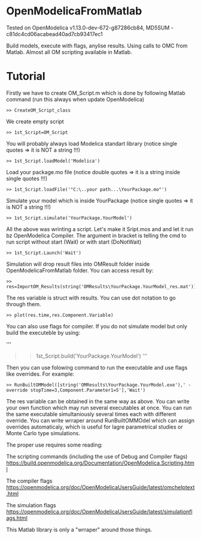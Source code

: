 

# OpenModelicaFromMatlab
Tested on OpenModelica v1.13.0-dev-672-g87286cb84,  MD5SUM - c81dc4cd06acabead40ad7cb93417ec1

Build models, execute with flags, anylise results.
Using calls to OMC from Matlab.
Almost all OM scripting available in Matlab.

# Tutorial
Firstly we have to create OM_Script.m which is done by following Matlab command 
(run this always when update OpenModelica)

```
>> CreateOM_Script_class 
```

We create empty script

```
>> 1st_Script=OM_Script
```

You will probably always load Modelica standart library (notice single quotes => it is NOT a string !!!)

```
>> 1st_Script.loadModel('Modelica')
```

Load your package.mo file (notice double quotes => it is a string inside single quotes !!!)

```
>> 1st_Script.loadFile('"C:\..your path...\YourPackage.mo"')
```

Simulate your model which is inside YourPackage (notice single quotes => it is NOT a string !!!)

```
>> 1st_Script.simulate('YourPackage.YourModel')
```

All the above was wrinting a script. Let's make it Sript.mos and and let it run bz OpenModelica Compiler.
The argument in bracket is telling the cmd to run script without start (Wait) or with start (DoNotWait)

```
>> 1st_Script.Launch('Wait')
```

Simulation will drop result files into OMResult folder inside OpenModelicaFromMatlab folder.
You can access result by:

```
>> res=ImportOM_Results(string('OMResults\YourPackage.YourModel_res.mat'));
```

The res variable is struct with results. You can use dot notation to go through them.

```
>> plot(res.time,res.Component.Variable)
```

You can also use flags for compiler.
If you do not simulate model but only build the executeble by using:

'''
>> 1st_Script.build('YourPackage.YourModel')
'''

Then you can use folowing command to run the executable and use flags like overrides. For example:

```
>> RunBuiltOMModel([string('OMResults\YourPackage.YourModel.exe'),' -override stopTime=3,Component.Parameter1=5'],'Wait')
```
The res variable can be obtained in the same way as above.
You can write your own function which may run several executables at once.
You can run the same executable simultaniously several times each with different override.
You can write wrraper around RunBuiltOMMOdel which can assign overrides automaticaly, 
which is useful for lagre parametrical studies or Monte Carlo type simulations.


The proper use requires some reading:

The scripting commands (including the use of Debug and Compiler flags)
https://build.openmodelica.org/Documentation/OpenModelica.Scripting.html

The compiler flags
https://openmodelica.org/doc/OpenModelicaUsersGuide/latest/omchelptext.html

The simulation flags
https://openmodelica.org/doc/OpenModelicaUsersGuide/latest/simulationflags.html

This Matlab library is only a "wrraper" around those things.





